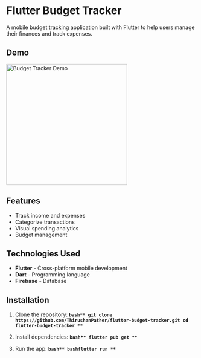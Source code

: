 # Flutter Budget Tracker

A mobile budget tracking application built with Flutter to help users manage their finances and track expenses.

## Demo
<img src="financeApp.gif" alt="Budget Tracker Demo" width="320"/>

## Features
- Track income and expenses
- Categorize transactions
- Visual spending analytics
- Budget management

## Technologies Used
- **Flutter** - Cross-platform mobile development
- **Dart** - Programming language
- **Firebase** - Database

## Installation

1. Clone the repository:
**```bash**
git clone https://github.com/ThirushanPather/flutter-budget-tracker.git
cd flutter-budget-tracker
**```**

2. Install dependencies:
**```bash**
flutter pub get
**```**

3. Run the app:
**```bash**
bashflutter run
**```**
